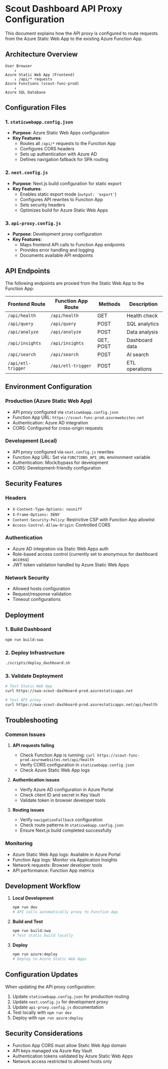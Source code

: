 # Scout Dashboard API Proxy Configuration

This document explains how the API proxy is configured to route requests from the Azure Static Web App to the existing Azure Function App.

## Architecture Overview

```
User Browser
    ↓
Azure Static Web App (Frontend)
    ↓ /api/* requests
Azure Functions (scout-func-prod)
    ↓
Azure SQL Database
```

## Configuration Files

### 1. `staticwebapp.config.json`
- **Purpose**: Azure Static Web Apps configuration
- **Key Features**:
  - Routes all `/api/*` requests to the Function App
  - Configures CORS headers
  - Sets up authentication with Azure AD
  - Defines navigation fallback for SPA routing

### 2. `next.config.js`
- **Purpose**: Next.js build configuration for static export
- **Key Features**:
  - Enables static export mode (`output: 'export'`)
  - Configures API rewrites to Function App
  - Sets security headers
  - Optimizes build for Azure Static Web Apps

### 3. `api-proxy.config.js`
- **Purpose**: Development proxy configuration
- **Key Features**:
  - Maps frontend API calls to Function App endpoints
  - Provides error handling and logging
  - Documents available API endpoints

## API Endpoints

The following endpoints are proxied from the Static Web App to the Function App:

| Frontend Route | Function App Route | Methods | Description |
|---------------|-------------------|---------|-------------|
| `/api/health` | `/api/health` | GET | Health check |
| `/api/query` | `/api/query` | POST | SQL analytics |
| `/api/analyze` | `/api/analyze` | POST | Data analysis |
| `/api/insights` | `/api/insights` | GET, POST | Dashboard data |
| `/api/search` | `/api/search` | POST | AI search |
| `/api/etl-trigger` | `/api/etl-trigger` | POST | ETL operations |

## Environment Configuration

### Production (Azure Static Web App)
- API proxy configured via `staticwebapp.config.json`
- Function App URL: `https://scout-func-prod.azurewebsites.net`
- Authentication: Azure AD integration
- CORS: Configured for cross-origin requests

### Development (Local)
- API proxy configured via `next.config.js` rewrites
- Function App URL: Set via `FUNCTIONS_API_URL` environment variable
- Authentication: Mock/bypass for development
- CORS: Development-friendly configuration

## Security Features

### Headers
- `X-Content-Type-Options: nosniff`
- `X-Frame-Options: DENY`
- `Content-Security-Policy`: Restrictive CSP with Function App allowlist
- `Access-Control-Allow-Origin`: Controlled CORS

### Authentication
- Azure AD integration via Static Web Apps auth
- Role-based access control (currently set to anonymous for dashboard access)
- JWT token validation handled by Azure Static Web Apps

### Network Security
- Allowed hosts configuration
- Request/response validation
- Timeout configurations

## Deployment

### 1. Build Dashboard
```bash
npm run build:swa
```

### 2. Deploy Infrastructure
```bash
./scripts/deploy_dashboard.sh
```

### 3. Validate Deployment
```bash
# Test Static Web App
curl https://swa-scout-dashboard-prod.azurestaticapps.net

# Test API proxy
curl https://swa-scout-dashboard-prod.azurestaticapps.net/api/health
```

## Troubleshooting

### Common Issues

1. **API requests failing**
   - Check Function App is running: `curl https://scout-func-prod.azurewebsites.net/api/health`
   - Verify CORS configuration in `staticwebapp.config.json`
   - Check Azure Static Web App logs

2. **Authentication issues**
   - Verify Azure AD configuration in Azure Portal
   - Check client ID and secret in Key Vault
   - Validate token in browser developer tools

3. **Routing issues**
   - Verify `navigationFallback` configuration
   - Check route patterns in `staticwebapp.config.json`
   - Ensure Next.js build completed successfully

### Monitoring

- Azure Static Web App logs: Available in Azure Portal
- Function App logs: Monitor via Application Insights
- Network requests: Browser developer tools
- API performance: Function App metrics

## Development Workflow

1. **Local Development**
   ```bash
   npm run dev
   # API calls automatically proxy to Function App
   ```

2. **Build and Test**
   ```bash
   npm run build:swa
   # Test static build locally
   ```

3. **Deploy**
   ```bash
   npm run azure:deploy
   # Deploy to Azure Static Web Apps
   ```

## Configuration Updates

When updating the API proxy configuration:

1. Update `staticwebapp.config.json` for production routing
2. Update `next.config.js` for development proxy
3. Update `api-proxy.config.js` documentation
4. Test locally with `npm run dev`
5. Deploy with `npm run azure:deploy`

## Security Considerations

- Function App CORS must allow Static Web App domain
- API keys managed via Azure Key Vault
- Authentication tokens validated by Azure Static Web Apps
- Network access restricted to allowed hosts only